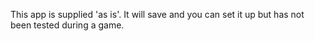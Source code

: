 This app is supplied 'as is'. It will save and you can set it up but has not been tested during a game.
